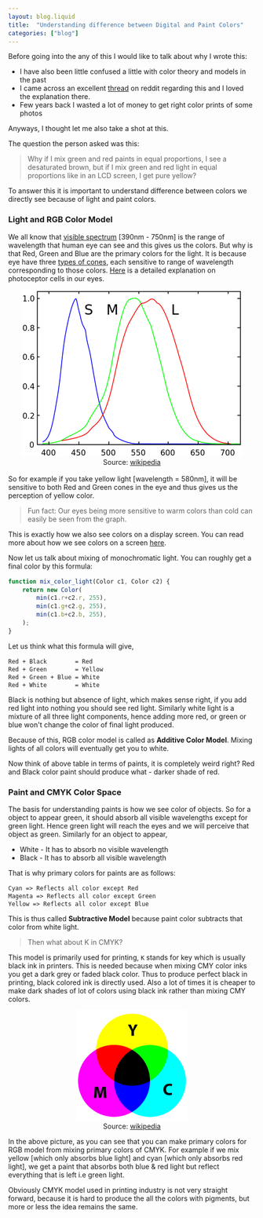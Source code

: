```yaml
---
layout: blog.liquid
title:  "Understanding difference between Digital and Paint Colors"
categories: ["blog"]
---
```


Before going into the any of this I would like to talk about why I wrote this:
- I have also been little confused a little with color theory and models in the past
- I came across an excellent [thread](https://www.reddit.com/r/askscience/comments/ksgy8l/why_if_i_mix_green_and_red_paints_in_equal/) on reddit regarding this and I loved the explanation there.
- Few years back I wasted a lot of money to get right color prints of some photos

Anyways, I thought let me also take a shot at this.

The question the person asked was this:
> Why if I mix green and red paints in equal proportions, I see a desaturated brown, but if I mix green and red light in equal proportions like in an LCD screen, I get pure yellow?

To answer this it is important to understand difference between colors we directly see because of light and paint colors.

### Light and RGB Color Model

We all know that [visible spectrum](https://en.wikipedia.org/wiki/Visible_spectrum) [390nm - 750nm] is the range of wavelength that human eye can see and this gives us the colors.
But why is that Red, Green and Blue are the primary colors for the light. It is because eye have three [types of cones](https://en.wikipedia.org/wiki/Color#Color_in_the_eye), each sensitive to range of wavelength corresponding to those colors. [Here](https://en.wikipedia.org/wiki/Photoreceptor_cell) is a detailed explanation on photoceptor cells in our eyes.

<div style="text-align:center"><img src="/assets/images/2021-01/cones-responses.png"/></div>
<div style="text-align:center">Source: <a href="https://en.wikipedia.org/wiki/Color#Color_in_the_eye">wikipedia</a></div>

<br>
So for example if you take yellow light [wavelength = 580nm], it will be sensitive to both Red and Green cones in the eye and thus gives us the perception of yellow color.

> Fun fact: Our eyes being more sensitive to warm colors than cold can easily be seen from the graph.

This is exactly how we also see colors on a display screen. You can read more about how we see colors on a screen [here](https://www.chem.purdue.edu/gchelp/cchem/RGBColors/body_rgbcolors.html).

Now let us talk about mixing of monochromatic light. You can roughly get a final color by this formula:
```js
function mix_color_light(Color c1, Color c2) {
    return new Color(
        min(c1.r+c2.r, 255),
        min(c1.g+c2.g, 255),
        min(c1.b+c2.b, 255),
    );
}
```

Let us think what this formula will give,
```
Red + Black        = Red
Red + Green        = Yellow
Red + Green + Blue = White
Red + White        = White
```

Black is nothing but absence of light, which makes sense right, if you add red light into nothing you should see red light.
Similarly white light is a mixture of all three light components, hence adding more red, or green or blue won't change the color of final light produced.

Because of this, RGB color model is called as **Additive Color Model**. Mixing lights of all colors will eventually get you to white.

Now think of above table in terms of paints, it is completely weird right? Red and Black color paint should produce what - darker shade of red.

### Paint and CMYK Color Space

The basis for understanding paints is how we see color of objects. So for a object to appear green, it should absorb all visible wavelengths except for green light. Hence green light will reach the eyes and we will perceive that object as green. Similarly for an object to appear,

- White - It has to absorb no visible wavelength
- Black - It has to absorb all visible wavelength

That is why primary colors for paints are as follows:
```
Cyan => Reflects all color except Red
Magenta => Reflects all color except Green
Yellow => Reflects all color except Blue
```
This is thus called **Subtractive Model** because paint color subtracts that color from white light.

> Then what about K in CMYK?

This model is primarily used for printing, `K` stands for key which is usually black ink in printers. This is needed because when mixing CMY color inks you get a dark grey or faded black color. Thus to produce perfect black in printing, black colored ink is directly used. Also a lot of times it is cheaper to make dark shades of lot of colors using black ink rather than mixing CMY colors.

<div style="text-align:center"><img src="/assets/images/2021-01/CMYK_subtractive_color_mixing.png"/></div>
<div style="text-align:center">Source: <a href="https://en.wikipedia.org/wiki/CMYK_color_model">wikipedia</a></div>

In the above picture, as you can see that you can make primary colors for RGB model from mixing primary colors of CMYK. For example if we mix yellow [which only absorbs blue light] and cyan [which only absorbs red light], we get a paint that absorbs both blue & red light but reflect everything that is left i.e green light.

Obviously CMYK model used in printing industry is not very straight forward, because it is hard to produce the all the colors with pigments, but more or less the idea remains the same. 
